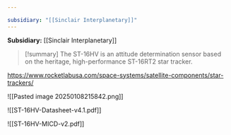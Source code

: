 ```yaml
---

subsidiary: "[[Sinclair Interplanetary]]"
---
```


**Subsidiary:** [[Sinclair Interplanetary]]

>[!summary]
>The ST-16HV is an attitude determination sensor based on the heritage, high-performance ST-16RT2 star tracker.

https://www.rocketlabusa.com/space-systems/satellite-components/star-trackers/

![[Pasted image 20250108215842.png]]

![[ST-16HV-Datasheet-v4.1.pdf]]

![[ST-16HV-MICD-v2.pdf]]